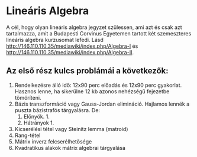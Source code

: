 # Lineáris Algebra
A cél, hogy olyan lineáris algebra jegyzet szülessen, ami azt és csak azt tartalmazza, amit a Budapesti Corvinus Egyetemen tartott két szemeszteres lineáris algebra kurzusomat lefedi.
Lásd <http://146.110.110.35/mediawiki/index.php/Algebra-I> és <http://146.110.110.35/mediawiki/index.php/Algebra-II>.

## Az első rész kulcs problámái a következők:
1. Rendelkezésre álló idő: 12x90 perc előadás és 12x90 perc gyakorlat.
Hasznos lenne, ha sikerülne 12 kb azonos nehézségű fejezetbe tömöríteni.
2. Bázis transzformáció vagy Gauss-Jordan elimináció.
Hajlamos lennék a puszta bázistrafós tárgyalásra.
De:
    1. Előnyök.
            1.
    2. Hátrányok
            1.
3. Kicserélési tétel vagy Steinitz lemma (matroid)
4. Rang-tétel
5. Mátrix inverz felcserélhetősége
6. Kvadratikus alakok mátrix algebrai tárgyalása

